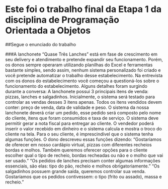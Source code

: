 # Este foi o trabalho final da Etapa 1 da disciplina de Programação Orientada a Objetos

##Segue o enunciado do trabalho

###A lanchonete “Quase Três Lanches” está em fase de crescimento em seu delivery e
atendimento e pretende expandir seu funcionamento. Porém, os donos sempre operaram
utilizando planilhas do Excel e ferramentas bastante simples, sendo assim, nenhum sistema
personalizado foi criado e você pretende automatizar o trabalho desse estabelecimento. Na
entrevista com os donos do estabelecimento você começou a questioná-los sobre o
funcionamento do estabelecimento. Alguns detalhes foram surgindo durante a conversa:
A lanchonete possui 3 principais itens de venda: pizzas, lanches e salgadinhos. Inicialmente,
o sistema será testado para controlar as vendas desses 3 itens apenas. Todos os itens
vendidos devem conter: preço de venda, data de validade e peso. O sistema da nossa
lanchonete deverá criar um pedido, esse pedido será composto pelo nome do cliente, itens
que foram consumidos e taxa de serviço. O sistema deve permitir gerar a nota fiscal para
entregar ao cliente. O vendedor poderá inserir o valor recebido em dinheiro e o sistema
calcula e mostra o troco do cliente na tela. Para o seu cliente, é imprescindível que o sistema
tenha algumas funções. O dono descreveu essas funções dizendo: “Gostaríamos de oferecer
em nosso cardápio virtual, pizzas com diferentes recheios bordas e molhos. Também
queremos oferecer opções para o cliente escolher qual o tipo de recheio, bordas recheadas
ou não e o molho que vai ser usado.” “Os pedidos de lanches precisam conter algumas
informações essenciais, são elas: tipo do pão, recheio e molhos obrigatoriamente.” “Os
salgadinhos possuem grande saída, queremos controlar sua venda. Gostaríamos que os
pedidos contivessem: o tipo (frito ou assado), massa e recheio.”
